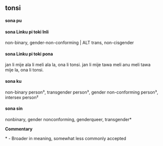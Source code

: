 ## tonsi

#### sona pu



#### sona Linku pi toki Inli

non-binary, gender-non-conforming | ALT trans, non-cisgender

#### sona Linku pi toki pona

jan li mije ala li meli ala la, ona li tonsi. jan li mije tawa meli anu meli tawa mije la, ona li tonsi.

#### sona ku

non-binary person³, transgender person³, gender non-conforming person³, intersex person²

#### sona sin

nonbinary, gender nonconforming, genderqueer, transgender\*

**Commentary**

\* - Broader in meaning, somewhat less commonly accepted
